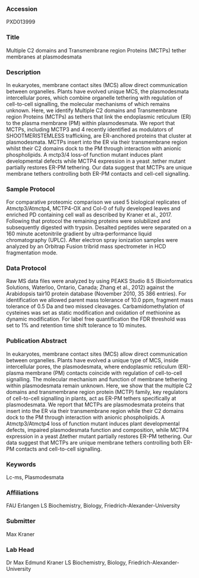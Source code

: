### Accession
PXD013999

### Title
Multiple C2 domains and Transmembrane region Proteins (MCTPs) tether membranes at plasmodesmata

### Description
In eukaryotes, membrane contact sites (MCS) allow direct communication between  organelles. Plants have evolved unique MCS, the plasmodesmata intercellular pores, which  combine organelle tethering with regulation of cell-to-cell signalling, the molecular  mechanisms of which remains unknown.  Here, we identify Multiple C2 domains and Transmembrane region Proteins (MCTPs) as  tethers that link the endoplasmic reticulum (ER) to the plasma membrane (PM) within  plasmodesmata. We report that MCTPs, including MCTP3 and 4 recently identified as  modulators of SHOOTMERISTEMLESS trafficking, are ER-anchored proteins that cluster at  plasmodesmata. MCTPs insert into the ER via their transmembrane region whilst their C2  domains dock to the PM through interaction with anionic phospholipids. A mctp3/4 loss-of  function mutant induces plant developmental defects while MCTP4 expression in a yeast  .tether mutant partially restores ER-PM tethering. Our data suggest that MCTPs are unique  membrane tethers controlling both ER-PM contacts and cell-cell signalling.

### Sample Protocol
For comparative proteomic comparison we used 5 biological replicates of Atmctp3/Atmctp4, MCTP4-OX and Col-0 of fully developed leaves and enriched PD containing cell wall as described by Kraner et al., 2017. Following that protocol the remaining proteins were solubilized and subsequently digested with trypsin. Desalted peptides were separated on a 160 minute acetonitrile gradient by ultra‐performance liquid chromatography (UPLC). After electron spray ionization samples were analyzed by an Orbitrap Fusion tribrid mass spectrometer in HCD fragmentation mode.

### Data Protocol
Raw MS data files were analyzed by using PEAKS Studio 8.5 (Bioinformatics Solutions, Waterloo, Ontario, Canada; Zhang et al., 2012) against the Arabidopsis tair10 protein database (November 2010, 35 386 entries). For identification we allowed parent mass tolerance of 10.0 ppm, fragment mass tolerance of 0.5 Da and two missed cleavages. Carbamidomethylation of cysteines was set as static modification and oxidation of methionine as dynamic modification. For label free quantification the FDR threshold was set to 1% and retention time shift tolerance to 10 minutes.

### Publication Abstract
In eukaryotes, membrane contact sites (MCS) allow direct communication between organelles. Plants have evolved a unique type of MCS, inside intercellular pores, the plasmodesmata, where endoplasmic reticulum (ER)-plasma membrane (PM) contacts coincide with regulation of cell-to-cell signalling. The molecular mechanism and function of membrane tethering within plasmodesmata remain unknown. Here, we show that the multiple C2 domains and transmembrane region protein (MCTP) family, key regulators of cell-to-cell signalling in plants, act as ER-PM tethers specifically at plasmodesmata. We report that MCTPs are plasmodesmata proteins that insert into the ER via their transmembrane region while their C2 domains dock to the PM through interaction with anionic phospholipids. A Atmctp3/Atmctp4 loss of function mutant induces plant developmental defects, impaired plasmodesmata function and composition, while MCTP4 expression in a yeast &#x394;tether mutant partially restores ER-PM tethering. Our data suggest that MCTPs are unique membrane tethers controlling both ER-PM contacts and cell-to-cell signalling.

### Keywords
Lc-ms, Plasmodesmata

### Affiliations
FAU Erlangen
LS Biochemistry, Biology, Friedrich-Alexander-University

### Submitter
Max Kraner

### Lab Head
Dr Max Edmund Kraner
LS Biochemistry, Biology, Friedrich-Alexander-University



